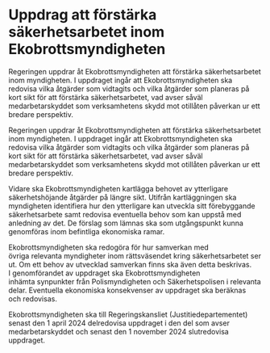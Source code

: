 # Uppdrag att förstärka säkerhetsarbetet inom Ekobrottsmyndigheten

Regeringen uppdrar åt Ekobrottsmyndigheten att förstärka säkerhetsarbetet inom myndigheten. I uppdraget ingår att Ekobrottsmyndigheten ska redovisa vilka åtgärder som vidtagits och vilka åtgärder som planeras på kort sikt för att förstärka säkerhetsarbetet, vad avser såväl medarbetarskyddet som verksamhetens skydd mot otillåten påverkan ur ett bredare perspektiv.

Regeringen uppdrar åt Ekobrottsmyndigheten att förstärka säkerhetsarbetet inom myndigheten. I uppdraget ingår att Ekobrottsmyndigheten ska redovisa vilka åtgärder som vidtagits och vilka åtgärder som planeras på kort sikt för att förstärka säkerhetsarbetet, vad avser såväl medarbetarskyddet som verksamhetens skydd mot otillåten påverkan ur ett bredare perspektiv.

Vidare ska Ekobrottsmyndigheten kartlägga behovet av ytterligare säkerhetshöjande åtgärder på längre sikt. Utifrån kartläggningen ska myndigheten identifiera hur den ytterligare kan utveckla sitt förebyggande säkerhetsarbete samt redovisa eventuella behov som kan uppstå med anledning av det. De förslag som lämnas ska som utgångspunkt kunna genomföras inom befintliga ekonomiska ramar.

Ekobrottsmyndigheten ska redogöra för hur samverkan med övriga relevanta myndigheter inom rättsväsendet kring säkerhetsarbetet ser ut. Om ett behov av utvecklad samverkan finns ska även detta beskrivas. I genomförandet av uppdraget ska Ekobrottsmyndigheten inhämta synpunkter från Polismyndigheten och Säkerhetspolisen i relevanta delar. Eventuella ekonomiska konsekvenser av uppdraget ska beräknas och redovisas.

Ekobrottsmyndigheten ska till Regeringskansliet (Justitiedepartementet) senast den 1 april 2024 delredovisa uppdraget i den del som avser medarbetarskyddet och senast den 1 november 2024 slutredovisa uppdraget.
